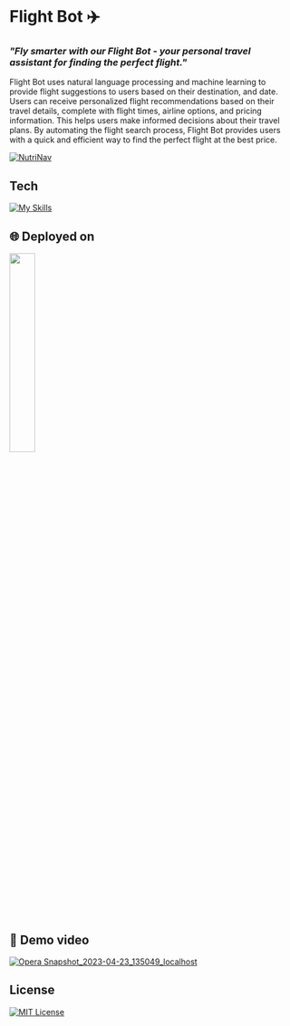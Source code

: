 # Flight Bot ✈️
### _"Fly smarter with our Flight Bot - your personal travel assistant for finding the perfect flight."_  

Flight Bot uses natural language processing and machine learning to provide flight suggestions to users based on their destination, and date. Users can receive personalized flight recommendations based on their travel details, complete with flight times, airline options, and pricing information. This helps users make informed decisions about their travel plans. By automating the flight search process, Flight Bot provides users with a quick and efficient way to find the perfect flight at the best price.  

[![NutriNav](https://github-readme-stats.vercel.app/api/pin/?username=michellejslei&repo=chathacks_travelbot&theme=dark)](https://github.com/michellejslei/chathacks_travelbot)<br/>

## Tech
[![My Skills](https://skillicons.dev/icons?i=gcp,github,js,html,css)](https://skillicons.dev)  

## 🌐 Deployed on

<a href="https://michellejslei.github.io/chathacks_travelbot/">
<img src="https://user-images.githubusercontent.com/89456541/235354502-fbac768e-a7dc-47d1-aa22-032aa75440f1.png" width="30%">
</a>

## 🎥 Demo video

[![Opera Snapshot_2023-04-23_135049_localhost](https://user-images.githubusercontent.com/89456541/233836083-ea218b87-5a34-4969-a06b-9a80cb1d9adb.png)](https://www.youtube.com/watch?v=nGDiP6eFsiM)

## License

[![MIT License](https://img.shields.io/badge/License-MIT-green.svg)](https://choosealicense.com/licenses/mit/)
